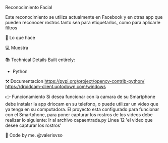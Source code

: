 Reconocimiento Facial

Este reconocimiento se utiliza actualmente en Facebook y en otras app que pueden reconocer rostros tanto sea para etiquetarlos, como para aplicarle filtros

📱 Lo que hace



💻 Muestra



📚 Technical Details
Built entirely:
- Python

⚒ Documentacion
https://pypi.org/project/opencv-contrib-python/
https://droidcam-client.uptodown.com/windows

👉 Funcionamiento
Si desea funcionar con la camara de su Smartphone debe instalar la app driocam en su telefono, o puede utilizar un video que ya tenga en su computadora.
El proyecto esta configurado para funcionar con el Smartphone, para poner capturar los rostros de los videos debe realizar lo siguiente:
Ir al archivo capaentrada.py
Linea 12 'el video que desee capturar los rostros'

🙋 Code by me.
@valerisvso
